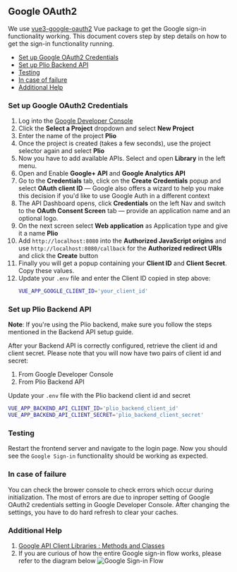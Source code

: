 ## Google OAuth2
We use [vue3-google-oauth2](https://github.com/guruahn/vue3-google-oauth2) Vue package to get the Google sign-in functionality working. This document covers step by step details on how to get the sign-in functionality running.

  - [Set up Google OAuth2 Credentials](#set-up-google-oauth2-credentials)
  - [Set up Plio Backend API](#set-up-plio-backend-api)
  - [Testing](#testing)
  - [In case of failure](#in-case-of-failure)
  - [Additional Help](#additional-help)

### Set up Google OAuth2 Credentials
1. Log into the [Google Developer Console](https://console.developers.google.com/)
2. Click the **Select a Project** dropdown and select **New Project**
3. Enter the name of the project **Plio**
4. Once the project is created (takes a few seconds), use the project selector again and select **Plio**
5. Now you have to add available APIs. Select and open **Library** in the left menu.
6. Open and Enable **Google+ API** and **Google Analytics API**
7. Go to the **Credentials** tab, click on the **Create Credentials** popup and select **OAuth client ID** — Google also offers a wizard to help you make this decision if you'd like to use Google Auth in a different context
8. The API Dashboard opens, click **Credentials** on the left Nav and switch to the **OAuth Consent Screen** tab — provide an application name and an optional logo.
9. On the next screen select **Web application** as Application type and give it a name **Plio**
10. Add `http://localhost:8080` into the **Authorized JavaScript origins** and use `http://localhost:8080/callback` for the **Authorized redirect URIs** and click the **Create** button
11. Finally you will get a popup containing your **Client ID** and **Client Secret**. Copy these values.
12. Update your `.env` file and enter the Client ID copied in step above:
    ```sh
    VUE_APP_GOOGLE_CLIENT_ID='your_client_id'
    ```


### Set up Plio Backend API

**Note**: If you're using the Plio backend, make sure you follow the steps mentioned in the Backend API setup guide.

After your Backend API is correctly configured, retrieve the client id and client secret. Please note that you will now have two pairs of client id and secret:
1. From Google Developer Console
2. From Plio Backend API

Update your `.env` file with the Plio backend client id and secret
```sh
VUE_APP_BACKEND_API_CLIENT_ID='plio_backend_client_id'
VUE_APP_BACKEND_API_CLIENT_SECRET='plio_backend_client_secret'
```

### Testing
Restart the frontend server and navigate to the login page. Now you should see the `Google Sign-in` functionality should be working as expected.


### In case of failure
You can check the brower console to check errors which occur during initialization. The most of errors are due to inproper setting of Google OAuth2 credentials setting in Google Developer Console. After changing the settings, you have to do hard refresh to clear your caches.

### Additional Help
1. [Google API Client Libraries : Methods and Classes](https://github.com/google/google-api-javascript-client)
2. If you are curious of how the entire Google sign-in flow works, please refer to the diagram below
![Google Sign-in Flow](https://developers.google.com/identity/sign-in/web/server_side_code_flow.png)
